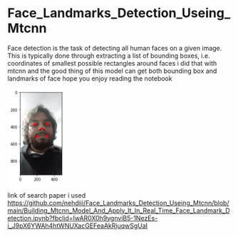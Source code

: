 # Face_Landmarks_Detection_Useing_Mtcnn

Face detection is the task of detecting all human faces on a given image. This is typically done through extracting a list of bounding boxes, i.e. coordinates of smallest possible rectangles around faces 
i did that with mtcnn and the good thing of this model can get both bounding box and landmarks of face hope you enjoy reading the notebook

<img src="téléchargement (1).png" width="128"/>


link of search paper i used <a>https://github.com/nehdiii/Face_Landmarks_Detection_Useing_Mtcnn/blob/main/Building_Mtcnn_Model_And_Apply_It_In_Real_Time_Face_Landmark_Detection.ipynb?fbclid=IwAR0X0h9ygnviB5-1NezEs-i_J9pX6YWAh4htWNUXacGEFeaAkRjuqwSgUaI</a>
